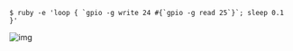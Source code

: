```
$ ruby -e 'loop { `gpio -g write 24 #{`gpio -g read 25`}`; sleep 0.1 }'
```

![img](./raspi-switch-ltica.gif)
